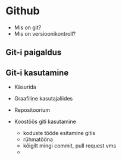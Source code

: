 # Github

- Mis on git?
- Mis on versioonikontroll?

## Git-i paigaldus

## Git-i kasutamine

- Käsurida
- Graafiline kasutajaliides

- Repositoorium

- Koostöös giti kasutamine
  - koduste tööde esitamine gitis
  - rühmatööna
  - kõigilt mingi commit, pull request vms
  - 